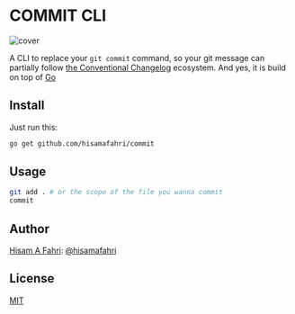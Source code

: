 # COMMIT CLI

![cover](https://i.imgur.com/trKhxBh.jpeg)

A CLI to replace your `git commit` command, so your git message can partially follow [the Conventional Changelog](https://github.com/conventional-changelog/conventional-changelog) ecosystem. And yes, it is build on top of [Go](https://go.dev)

## Install

Just run this:

```bash
go get github.com/hisamafahri/commit
```

## Usage

```bash
git add . # or the scope of the file you wanna commit
commit
```

## Author

[Hisam A Fahri](https://hisamafahri.com): [@hisamafahri](https://github.com/hisamafahri)

## License

[MIT](LICENSE)
